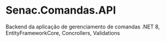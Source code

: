 # Senac.Comandas.API
Backend da aplicação de gerenciamento de comandas .NET 8, EntityFrameworkCore, Concrollers, Validations
